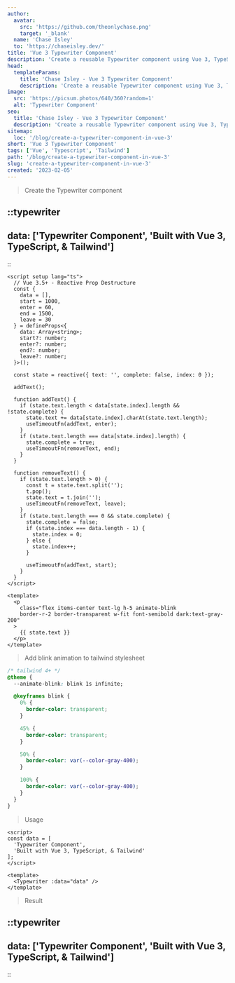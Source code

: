 ```yaml
---
author: 
  avatar:
    src: 'https://github.com/theonlychase.png'
    target: '_blank'
  name: 'Chase Isley'
  to: 'https://chaseisley.dev/'
title: 'Vue 3 Typewriter Component'
description: 'Create a reusable Typewriter component using Vue 3, TypeScript, & Tailwind'
head:
  templateParams:
    title: 'Chase Isley - Vue 3 Typewriter Component'
    description: 'Create a reusable Typewriter component using Vue 3, TypeScript, & Tailwind'
image:
  src: 'https://picsum.photos/640/360?random=1'
  alt: 'Typewriter Component'
seo: 
  title: 'Chase Isley - Vue 3 Typewriter Component'
  description: 'Create a reusable Typewriter component using Vue 3, TypeScript, & Tailwind'
sitemap:
  loc: '/blog/create-a-typewriter-component-in-vue-3'
short: 'Vue 3 Typewriter Component'
tags: ['Vue', 'Typescript', 'Tailwind']
path: '/blog/create-a-typewriter-component-in-vue-3'
slug: 'create-a-typewriter-component-in-vue-3'
created: '2023-02-05'
---
```


> Create the Typewriter component

::typewriter
---
data: ['Typewriter Component', 'Built with Vue 3, TypeScript, & Tailwind']
---
::

```vue [Typewriter.vue] meta-info=val
<script setup lang="ts">
  // Vue 3.5+ - Reactive Prop Destructure 
  const { 
    data = [],
    start = 1000,
    enter = 60,
    end = 1500,
    leave = 30
  } = defineProps<{
    data: Array<string>;
    start?: number;
    enter?: number;
    end?: number;
    leave?: number;
  }>();

  const state = reactive({ text: '', complete: false, index: 0 });

  addText();

  function addText() {
    if (state.text.length < data[state.index].length && !state.complete) {
      state.text += data[state.index].charAt(state.text.length);
      useTimeoutFn(addText, enter);
    }
    if (state.text.length === data[state.index].length) {
      state.complete = true;
      useTimeoutFn(removeText, end);
    }
  }

  function removeText() {
    if (state.text.length > 0) {
      const t = state.text.split('');
      t.pop();
      state.text = t.join('');
      useTimeoutFn(removeText, leave);
    }
    if (state.text.length === 0 && state.complete) {
      state.complete = false;
      if (state.index === data.length - 1) {
        state.index = 0;
      } else {
        state.index++;
      }

      useTimeoutFn(addText, start);
    }
  }
</script>

<template>
  <p
    class="flex items-center text-lg h-5 animate-blink 
    border-r-2 border-transparent w-fit font-semibold dark:text-gray-200"
  >
    {{ state.text }}
  </p>
</template>
```

> Add blink animation to tailwind stylesheet

```css [tailwind.css] meta-info=val
/* tailwind 4+ */
@theme {
  --animate-blink: blink 1s infinite;

  @keyframes blink {
    0% {
      border-color: transparent;
    }

    45% {
      border-color: transparent;
    }

    50% {
      border-color: var(--color-gray-400);
    }

    100% {
      border-color: var(--color-gray-400);
    }
  }
}
```

> Usage

```vue [component.vue] meta-info=val
<script>
const data = [
  'Typewriter Component',
  'Built with Vue 3, TypeScript, & Tailwind'
];
</script>

<template>
  <Typewriter :data="data" />
</template>
```

> Result

::typewriter
---
data: ['Typewriter Component', 'Built with Vue 3, TypeScript, & Tailwind']
---
::
